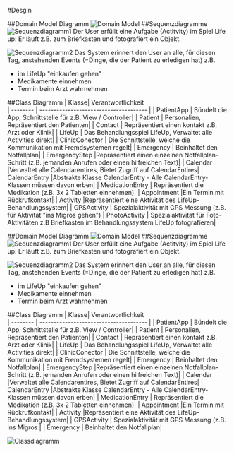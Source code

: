 #Desgin

##Domain Model Diagramm
![Domain Model](domainModelSED.png)
##Sequenzdiagramme 
![Sequenzdiagramm1](lifeUpActivtiy.png)
Der User erfüllt eine Aufgabe (Actitvity) im Spiel Life up: Er läuft z.B. zum Briefkasten und fotografiert ein Objekt.

![Sequenzdiagramm2](remideDailyEvents.png)
Das System erinnert den User an alle, für diesen Tag, anstehenden Events (=Dinge, die der Patient zu erledigen hat)
z.B. 
* im LifeUp "einkaufen gehen"
* Medikamente einnehmen
* Termin beim Arzt wahrnehmen

##Class Diagramm
| Klasse| Verantwortlichkeit                             
| -------- | -------------------------------------- |
| PatientApp  | Bündelt die App, Schnittstelle für z.B. View / Controller| 
| Patient  | Personalien, Repräsentiert den Patienten| 
| Contact  | Repräsentiert einen kontakt z.B. Arzt oder Klinik|
| LifeUp  | Das Behandlungsspiel LifeUp, Verwaltet alle Activities direkt|
| ClinicConector  | Die Schnittstelle, welche die Kommunikation mit Fremdsystemen regelt|
| Emergency  | Beinhaltet den Notfallplan|
| EmergencyStep  |Repräsentiert einen einzelnen Notfallplan-Schritt (z.B. jemanden Anrufen oder einen hilfreichen Text)|
| Calendar  |Verwaltet alle Calendarentires, Bietet Zugriff auf CalendarEntires|
| CalendarEntry  |Abstrakte Klasse CalendarEntry - Alle CalendarEntry-Klassen müssen davon erben|
| MedicationEntry  | Repräsentiert die Medikation (z.B. 3x 2 Tabletten einnehmen)|
| Appointment  |Ein Termin mit Rückrufkontakt|
| Activity  |Repräsentiert eine Aktivität des LifeUp-Behandlungssystem|
| GPSActivity  | Spezialaktivität mit GPS Messung (z.B. für Aktivität "ins Migros gehen")
| PhotoActivity  | Spezialaktivität für Foto-Aktivitäten z.B Briefkasten im Behandlungssystem LifeUp fotografieren|

##Domain Model Diagramm
![Domain Model](domainModelSED.png)
##Sequenzdiagramme 
![Sequenzdiagramm1](lifeUpActivtiy.png)
Der User erfüllt eine Aufgabe (Actitvity) im Spiel Life up: Er läuft z.B. zum Briefkasten und fotografiert ein Objekt.

![Sequenzdiagramm2](remideDailyEvents.png)
Das System erinnert den User an alle, für diesen Tag, anstehenden Events (=Dinge, die der Patient zu erledigen hat)
z.B. 
* im LifeUp "einkaufen gehen"
* Medikamente einnehmen
* Termin beim Arzt wahrnehmen

##Class Diagramm
| Klasse| Verantwortlichkeit                             
| -------- | -------------------------------------- |
| PatientApp  | Bündelt die App, Schnittstelle für z.B. View / Controller| 
| Patient  | Personalien, Repräsentiert den Patienten| 
| Contact  | Repräsentiert einen kontakt z.B. Arzt oder Klinik|
| LifeUp  | Das Behandlungsspiel LifeUp, Verwaltet alle Activities direkt|
| ClinicConector  | Die Schnittstelle, welche die Kommunikation mit Fremdsystemen regelt|
| Emergency  | Beinhaltet den Notfallplan|
| EmergencyStep  |Repräsentiert einen einzelnen Notfallplan-Schritt (z.B. jemanden Anrufen oder einen hilfreichen Text)|
| Calendar  |Verwaltet alle Calendarentires, Bietet Zugriff auf CalendarEntires|
| CalendarEntry  |Abstrakte Klasse CalendarEntry - Alle CalendarEntry-Klassen müssen davon erben|
| MedicationEntry  | Repräsentiert die Medikation (z.B. 3x 2 Tabletten einnehmen)|
| Appointment  |Ein Termin mit Rückrufkontakt|
| Activity  |Repräsentiert eine Aktivität des LifeUp-Behandlungssystem|
| GPSActivity  | Spezialaktivität mit GPS Messung (z.B. ins Migros |
| Emergency  | Beinhaltet den Notfallplan|



![Classdiagramm](classDiagrammSED.png)
